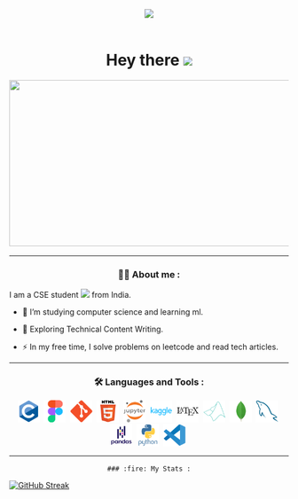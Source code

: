 


<div id="header" align="center">
  <img src="https://media.giphy.com/media/BNbm4jKFVC31dYUaoh/giphy.gif" width="100"/>
</div>
<div align = "center">
<img src="https://komarev.com/ghpvc/?username=Yuyi-hao&style=flat-square&color=blue" alt=""/>
</div>
<div align = "center">
<h1>
  Hey there
  <img src="https://camo.githubusercontent.com/e8e7b06ecf583bc040eb60e44eb5b8e0ecc5421320a92929ce21522dbc34c891/68747470733a2f2f6d656469612e67697068792e636f6d2f6d656469612f6876524a434c467a6361737252346961377a2f67697068792e676966" width="30px"/>
</h1>
  <div>
    
<div align="center">
  <img src="https://media.giphy.com/media/8qrrHSsrK9xpknGVNF/giphy.gif" width="600" height="300"/>
</div>
    
---
    
 ### :woman_student: About me :   
<div align = "left">    

I am a CSE student <img src="https://media.giphy.com/media/ZVik7pBtu9dNS/giphy.gif" width="30"> from India.
- :telescope: I’m studying computer science and learning ml.

- :seedling: Exploring Technical Content Writing.

- :zap: In my free time, I solve problems on leetcode and read tech articles.
    </div>
    
---

### :hammer_and_wrench: Languages and Tools :
<div>
  <img src="https://github.com/devicons/devicon/blob/master/icons/c/c-original.svg" title="C" alt="C" width="40" height="40"/>&nbsp;
  <img src="https://github.com/devicons/devicon/blob/master/icons/figma/figma-original.svg" title="Figma" alt="Figma" width="40" height="40"/>&nbsp;
  <img src="https://github.com/devicons/devicon/blob/master/icons/git/git-original.svg" title="Git" alt="Git" width="40" height="40"/>&nbsp;
  <img src="https://github.com/devicons/devicon/blob/master/icons/html5/html5-original-wordmark.svg" title="HTML5" alt="HTML5" width="40" height="40"/>&nbsp;
  <img src="https://github.com/devicons/devicon/blob/master/icons/jupyter/jupyter-original-wordmark.svg" alt="jupyter" width="40" height="40"/>&nbsp;
  <img src="https://github.com/devicons/devicon/blob/master/icons/kaggle/kaggle-original-wordmark.svg" title="kaggel" alt="kaggel" width="40" height="40"/>&nbsp;
  <img src="https://github.com/devicons/devicon/blob/master/icons/latex/latex-original.svg"  title="Latex" alt="Latex" width="40" height="40"/>&nbsp;
  <img src="https://github.com/devicons/devicon/blob/master/icons/matlab/matlab-line.svg" title="MatLab" alt="MatLab" width="40" height="40"/>&nbsp;
  <img src="https://github.com/devicons/devicon/blob/master/icons/mongodb/mongodb-original.svg" title="mongodb" alt="mongodb" width="40" height="40"/>&nbsp;
  <img src="https://github.com/devicons/devicon/blob/master/icons/mysql/mysql-original.svg" title="mysql" alt="mysql" width="40" height="40"/>&nbsp;
  <img src="https://github.com/devicons/devicon/blob/master/icons/pandas/pandas-original-wordmark.svg" title="pandas"  alt="pandas" width="40" height="40"/>&nbsp;
  <img src="https://github.com/devicons/devicon/blob/master/icons/python/python-original-wordmark.svg" title="python"  alt="python" width="40" height="40"/>&nbsp;
  <img src="https://github.com/devicons/devicon/blob/master/icons/vscode/vscode-original.svg" title="VSCode" alt="VSCode" width="40" height="40"/>&nbsp;
</div>

---

    ### :fire: My Stats :
 <div align="left">

   [![GitHub Streak](http://github-readme-streak-stats.herokuapp.com?user=Yuyi-hao&theme=vue-dark&hide_border=true&date_format=M%20j%5B%2C%20Y%5D)](https://git.io/streak-stats)
     
 </div>
    
    
    
    
    
    
    
    
    
    
    
    
    

<!-- ### Hi there 👋
<iframe src="https://giphy.com/embed/BNbm4jKFVC31dYUaoh" width="480" height="480" frameBorder="0" class="giphy-embed" allowFullScreen></iframe><p><a href="https://giphy.com/stickers/designer-hardwork-hcot-BNbm4jKFVC31dYUaoh">via GIPHY</a></p>

<!--
**Yuyi-hao/Yuyi-hao** is a ✨ _special_ ✨ repository because its `README.md` (this file) appears on your GitHub profile.

Here are some ideas to get you started:

- 🔭 I’m currently working on ...
- 🌱 I’m currently learning ...
- 👯 I’m looking to collaborate on ...
- 🤔 I’m looking for help with ...
- 💬 Ask me about ...
- 📫 How to reach me: ...
- 😄 Pronouns: ...
- ⚡ Fun fact: ...
--> 
